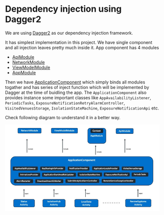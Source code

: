 # Dependency injection using Dagger2

We are using [Dagger2](https://dagger.dev/dev-guide/android.html) as our dependency injection framework.

It has simplest implementation in this project. We have single component and all injection leaves pretty much inside it. App component has 4 modules

- [ApiModule](https://github.com/nihp-public/covid-19-app-android-ag/blob/master/app/src/main/java/uk/nhs/nhsx/covid19/android/app/di/module/ApiModule.kt)
- [NetworkModule](https://github.com/nihp-public/covid-19-app-android-ag/blob/master/app/src/main/java/uk/nhs/nhsx/covid19/android/app/di/module/NetworkModule.kt)
- [ViewModelModule](https://github.com/nihp-public/covid-19-app-android-ag/blob/master/app/src/main/java/uk/nhs/nhsx/covid19/android/app/di/module/ViewModelModule.kt)
- [AppModule](https://github.com/nihp-public/covid-19-app-android-ag/blob/master/app/src/main/java/uk/nhs/nhsx/covid19/android/app/di/module/AppModule.kt)

Then we have [ApplicationComponent](https://github.com/nihp-public/covid-19-app-android-ag/blob/master/app/src/main/java/uk/nhs/nhsx/covid19/android/app/di/ApplicationComponent.kt) which simply binds all modules togather and has series of inject function which will be implemented by Dagger at the time of buidling the app. The `ApplicationComponent` also provides instance some important classes like `AppAvailabilityListener`, `PeriodicTasks`, `ExposureNotificationRetryAlarmController`, `VisitedVenuesStorage`, `IsolationStateMachine`, `ExposureNotificationApi` etc.

Check following diagram to understand it in a better way.

![DI graph](docs/DependencyInjectionGraph.jpeg)